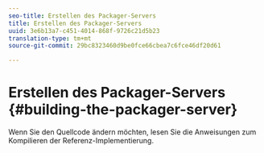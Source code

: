 ```yaml
---
seo-title: Erstellen des Packager-Servers
title: Erstellen des Packager-Servers
uuid: 3e6b13a7-c451-4014-868f-9726c21d5b23
translation-type: tm+mt
source-git-commit: 29bc8323460d9be0fce66cbea7c6fce46df20d61

---
```



# Erstellen des Packager-Servers {#building-the-packager-server}

Wenn Sie den Quellcode ändern möchten, lesen Sie die Anweisungen zum Kompilieren der Referenz-Implementierung.
